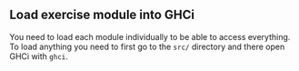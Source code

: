 ## Load exercise module into GHCi
You need to load each module individually to be able to access everything.  
To load anything you need to first go to the `src/` directory and there 
open GHCi with `ghci`.
